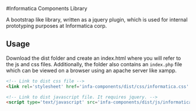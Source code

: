 #Informatica Components Library

A bootstrap like library, written as a jquery plugin, which is used for internal prototyping purposes at Informatica corp.

## Usage
Download the dist folder and create an index.html where you will refer to the js and css files. Additionally, the folder also contains an `index.php` file which can be viewed on a browser using an apache server like xampp.
```html
<!-- Link to dist css file -->
<link rel='stylesheet' href='infa-components/dist/css/informatica.css' />

<!-- Link to dist javascript file. It requires jquery. -->
<script type='text/javascript' src='infa-components/dist/js/informatica.js'></script>
```
